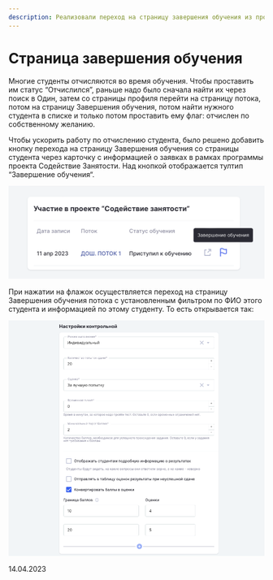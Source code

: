 ```yaml
---
description: Реализовали переход на страницу завершения обучения из профиля пользователя
---
```


# Страница завершения обучения

Многие студенты отчисляются во время обучения. Чтобы проставить им статус “Отчислился”, раньше надо было сначала найти их через поиск в Один, затем со страницы профиля перейти на страницу потока, потом на страницу Завершения обучения, потом найти нужного студента в списке и только потом проставить ему флаг: отчислен по собственному желанию.

Чтобы ускорить работу по отчислению студента, было решено добавить кнопку перехода на страницу Завершения обучения со страницы студента через карточку с информацией о заявках в рамках программы проекта Содействие Занятости. Над кнопкой отображается тултип “Завершение обучения“.

![](<../../.gitbook/assets/Снимок экрана 2023-04-14 в 14.10.19.png>)

При нажатии на флажок осуществляется переход на страницу Завершения обучения потока с установленным фильтром по ФИО этого студента и информацией по этому студенту. То есть открывается так:

![](<../../.gitbook/assets/image (6) (2).png>)

14.04.2023
